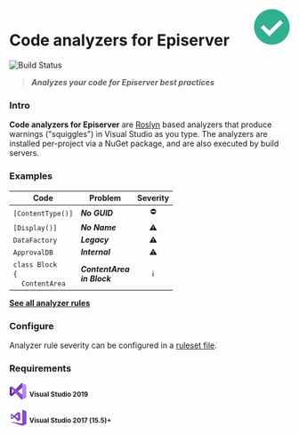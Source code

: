 <img src="docs/icon/icon64.png" align="right" />

# Code analyzers for Episerver
![Build Status](https://dev.azure.com/madsstorm/CodeAnalyzers.Episerver/_apis/build/status/CodeAnalyzers.Episerver?branchName=master)
<!---
[![Nuget](https://img.shields.io/badge/nuget-v1.0-blue)][nuget]
--->

> **_Analyzes your code for Episerver best practices_**

### Intro
**Code analyzers for Episerver** are [Roslyn](https://docs.microsoft.com/visualstudio/extensibility/getting-started-with-roslyn-analyzers) based analyzers that produce warnings ("squiggles") in Visual Studio as you type.
The analyzers are installed per-project via a NuGet package, and are also executed by build servers.

### Examples
| Code | Problem | Severity |
|-----|---------|:-------:|
| `[ContentType()]` | **_No GUID_** | :no_entry: |
| `[Display()]` | **_No Name_** | :warning: |
| `DataFactory` | **_Legacy_** | :warning: |
| `ApprovalDB` | **_Internal_** | :warning: |
| `class Block`<br>`{`<br>&nbsp;&nbsp;&nbsp;&nbsp;`ContentArea` | **_ContentArea<br>in Block_** | :information_source: |

[**See all analyzer rules**](/docs/rules/rules.md)

<!---
### Install
`Install-Package CodeAnalyzers.Episerver`

_Available at [nuget.episerver.com][nuget]_
--->

### Configure
Analyzer rule severity can be configured in a [ruleset file](https://docs.microsoft.com/visualstudio/code-quality/using-rule-sets-to-group-code-analysis-rules).

### Requirements
[![vs2019](docs/icon/vs2019.png)](#.#) <sup>**Visual Studio 2019**</sup>

[![vs2017](docs/icon/vs2017.png)](#.#) <sup>**Visual Studio 2017 (15.5)+**</sup>

[nuget]: https://nuget.episerver.com/package/?id=CodeAnalyzers.Episerver
